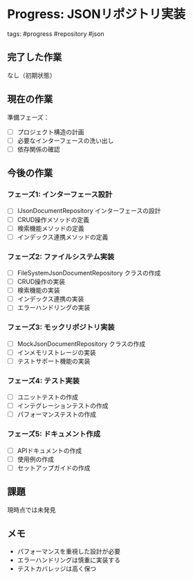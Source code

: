 # Progress: JSONリポジトリ実装

tags: #progress #repository #json

## 完了した作業

なし（初期状態）

## 現在の作業

準備フェーズ：
- [ ] プロジェクト構造の計画
- [ ] 必要なインターフェースの洗い出し
- [ ] 依存関係の確認

## 今後の作業

### フェーズ1: インターフェース設計
- [ ] IJsonDocumentRepository インターフェースの設計
- [ ] CRUD操作メソッドの定義
- [ ] 検索機能メソッドの定義
- [ ] インデックス連携メソッドの定義

### フェーズ2: ファイルシステム実装
- [ ] FileSystemJsonDocumentRepository クラスの作成
- [ ] CRUD操作の実装
- [ ] 検索機能の実装
- [ ] インデックス連携の実装
- [ ] エラーハンドリングの実装

### フェーズ3: モックリポジトリ実装
- [ ] MockJsonDocumentRepository クラスの作成
- [ ] インメモリストレージの実装
- [ ] テストサポート機能の実装

### フェーズ4: テスト実装
- [ ] ユニットテストの作成
- [ ] インテグレーションテストの作成
- [ ] パフォーマンステストの作成

### フェーズ5: ドキュメント作成
- [ ] APIドキュメントの作成
- [ ] 使用例の作成
- [ ] セットアップガイドの作成

## 課題

現時点では未発見

## メモ

- パフォーマンスを重視した設計が必要
- エラーハンドリングは慎重に実装する
- テストカバレッジは高く保つ
